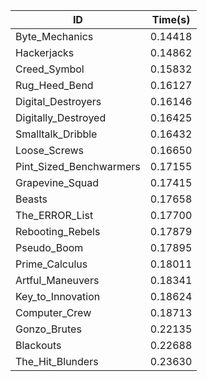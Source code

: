 |ID|Time(s)|
|-|-|
|Byte_Mechanics|0.14418|
|Hackerjacks|0.14862|
|Creed_Symbol|0.15832|
|Rug_Heed_Bend|0.16127|
|Digital_Destroyers|0.16146|
|Digitally_Destroyed|0.16425|
|Smalltalk_Dribble|0.16432|
|Loose_Screws|0.16650|
|Pint_Sized_Benchwarmers|0.17155|
|Grapevine_Squad|0.17415|
|Beasts|0.17658|
|The_ERROR_List|0.17700|
|Rebooting_Rebels|0.17879|
|Pseudo_Boom|0.17895|
|Prime_Calculus|0.18011|
|Artful_Maneuvers|0.18341|
|Key_to_Innovation|0.18624|
|Computer_Crew|0.18713|
|Gonzo_Brutes|0.22135|
|Blackouts|0.22688|
|The_Hit_Blunders|0.23630|
